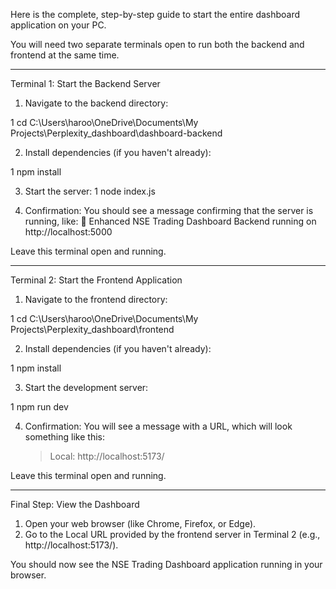 Here is the complete, step-by-step guide to start the entire dashboard application on your PC.

  You will need two separate terminals open to run both the backend and frontend at the same time.

  ---

  Terminal 1: Start the Backend Server

   1. Navigate to the backend directory:

   1     cd C:\Users\haroo\OneDrive\Documents\My Projects\Perplexity_dashboard\dashboard-backend

   2. Install dependencies (if you haven't already):

   1     npm install

   3. Start the server:
   1     node index.js

   4. Confirmation: You should see a message confirming that the server is running, like:
      🚀 Enhanced NSE Trading Dashboard Backend running on http://localhost:5000

  Leave this terminal open and running.

  ---

  Terminal 2: Start the Frontend Application

   1. Navigate to the frontend directory:

   1     cd C:\Users\haroo\OneDrive\Documents\My Projects\Perplexity_dashboard\frontend

   2. Install dependencies (if you haven't already):

   1     npm install

   3. Start the development server:                                                                                                    
                                                                                                                                       
   1     npm run dev

   4. Confirmation: You will see a message with a URL, which will look something like this:
      > Local: http://localhost:5173/

  Leave this terminal open and running.

  ---

  Final Step: View the Dashboard

   1. Open your web browser (like Chrome, Firefox, or Edge).
   2. Go to the Local URL provided by the frontend server in Terminal 2 (e.g., http://localhost:5173/).

  You should now see the NSE Trading Dashboard application running in your browser.
